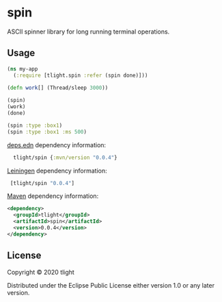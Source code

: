 # spin

ASCII spinner library for long running terminal operations.

## Usage

```clj
(ns my-app
  (:require [tlight.spin :refer (spin done)]))
  
(defn work[] (Thread/sleep 3000))

(spin)
(work)
(done)
```

```clj
(spin :type :box1)
(spin :type :box1 :ms 500)
```

[deps.edn](https://clojure.org/reference/deps_and_cli) dependency information:

```clj
  tlight/spin {:mvn/version "0.0.4"}
  ```

[Leiningen](https://github.com/technomancy/leiningen) dependency information:

```clj
 [tlight/spin "0.0.4"]
```

[Maven](http://maven.apache.org/) dependency information:

```xml
<dependency>
  <groupId>tlight</groupId>
  <artifactId>spin</artifactId>
  <version>0.0.4</version>
</dependency>
```

## License

Copyright © 2020 tlight

Distributed under the Eclipse Public License either version 1.0 or any later version.
